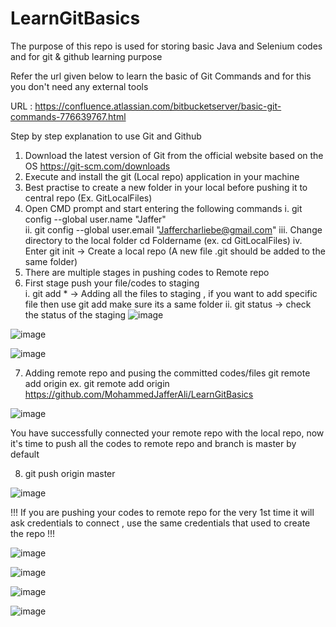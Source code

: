 # LearnGitBasics
The purpose of this repo is used for storing basic Java and Selenium codes and for git &amp; github learning purpose

Refer the url given below to learn the basic of Git Commands and for this you don't need any external tools

URL : https://confluence.atlassian.com/bitbucketserver/basic-git-commands-776639767.html


Step by step explanation to use Git and Github

1. Download the latest version of Git from the official website based on the OS
  https://git-scm.com/downloads
2. Execute and install the git (Local repo) application in your machine
3. Best practise to create a new folder in your local before pushing it to central repo (Ex. GitLocalFiles) 
4. Open CMD prompt and start entering the following commands
    i.    git config --global user.name "Jaffer"  
    ii.   git config --global user.email "Jaffercharliebe@gmail.com"
    iii.  Change directory to the local folder cd Foldername (ex. cd GitLocalFiles)
    iv.   Enter git init -> Create a local repo (A new file .git should be added to the same folder)
5. There are multiple stages in pushing codes to Remote repo
6. First stage push your file/codes to staging  
    i.  git add * -> Adding all the files to staging     , if you want to add specific file then use git add <filename> make sure its a same folder
    ii. git status -> check the status of the staging
![image](https://user-images.githubusercontent.com/61991616/232758078-393e8628-840a-4450-958f-c590b31f61e0.png)

![image](https://user-images.githubusercontent.com/61991616/232758192-277bd64f-f513-4899-ae22-3ac1e32855c1.png)

![image](https://user-images.githubusercontent.com/61991616/232758452-08d9fa25-90b0-471b-bbf8-a394f005c8b3.png)

7. Adding remote repo and pusing the committed codes/files 
   git remote add origin <server location>
  ex.  git remote add origin https://github.com/MohammedJafferAli/LearnGitBasics
  
  ![image](https://user-images.githubusercontent.com/61991616/232760997-dda9da86-95e1-4dd1-a8fa-35a51faf8c13.png)
  
  You have successfully connected your remote repo with the local repo, now it's time to push all the codes to remote repo and branch is master by default
  
8. git push origin master

![image](https://user-images.githubusercontent.com/61991616/232761605-87b7ceb9-2b8a-4def-ae4d-75b053940f25.png)

!!! If you are pushing your codes to remote repo for the very 1st time it will ask credentials to connect , use the same credentials that used to create the repo !!!


![image](https://user-images.githubusercontent.com/61991616/232761887-c2287102-9d90-493e-8cef-a5abf8e70d84.png)


![image](https://user-images.githubusercontent.com/61991616/232762104-d95d103e-b94e-49f0-8cc5-bb01778074db.png)

![image](https://user-images.githubusercontent.com/61991616/232762143-ce92b47d-fb93-4e66-b00d-842a4fae7cf7.png)

![image](https://user-images.githubusercontent.com/61991616/232762233-d6cc6a04-aaa2-40ec-a5b3-4507c84b560d.png)
